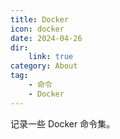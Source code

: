 ```yaml
---
title: Docker
icon: docker
date: 2024-04-26
dir:
    link: true
category: About
tag:
    - 命令
    - Docker
---
```


记录一些 Docker 命令集。

<!-- more -->

<AutoCatalog />
